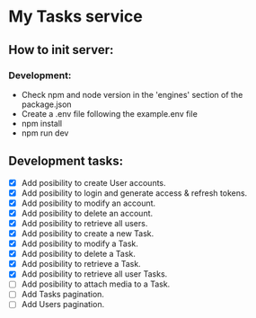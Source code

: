 # My Tasks service

## How to init server:

### Development:

- Check npm and node version in the 'engines' section of the package.json
- Create a .env file following the example.env file
- npm install
- npm run dev

## Development tasks:

- [x] Add posibility to create User accounts.
- [x] Add posibility to login and generate access & refresh tokens.
- [x] Add posibility to modify an account.
- [x] Add posibility to delete an account.
- [x] Add posibility to retrieve all users.
- [x] Add posibility to create a new Task.
- [x] Add posibility to modify a Task.
- [x] Add posibility to delete a Task.
- [x] Add posibility to retrieve a Task.
- [x] Add posibility to retrieve all user Tasks.
- [ ] Add posibility to attach media to a Task.
- [ ] Add Tasks pagination.
- [ ] Add Users pagination.
